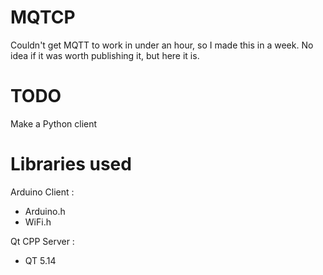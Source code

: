 # MQTCP
Couldn't get MQTT to work in under an hour, so I made this in a week. No idea if it was worth publishing it, but here it is.

# TODO
Make a Python client

# Libraries used

Arduino Client :
- Arduino.h
- WiFi.h
  
Qt CPP Server :
- QT 5.14
